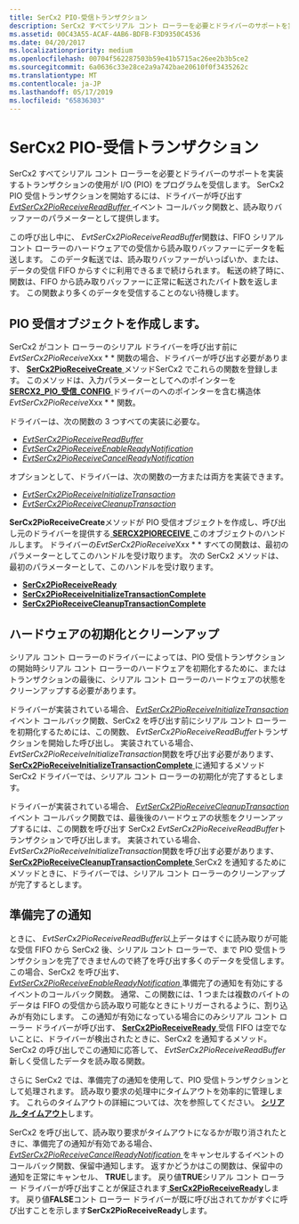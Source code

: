 ```yaml
---
title: SerCx2 PIO-受信トランザクション
description: SerCx2 すべてシリアル コント ローラーを必要とドライバーのサポートを実装するトランザクションの使用が I/O (PIO) をプログラムを受信します。
ms.assetid: 00C43A55-ACAF-4AB6-BDFB-F3D9350C4536
ms.date: 04/20/2017
ms.localizationpriority: medium
ms.openlocfilehash: 00704f562287503b59e41b5715ac26ee2b3b5ce2
ms.sourcegitcommit: 6a0636c33e28ce2a9a742bae20610f0f3435262c
ms.translationtype: MT
ms.contentlocale: ja-JP
ms.lasthandoff: 05/17/2019
ms.locfileid: "65836303"
---
```

# <a name="sercx2-pio-receive-transactions"></a>SerCx2 PIO-受信トランザクション

SerCx2 すべてシリアル コント ローラーを必要とドライバーのサポートを実装するトランザクションの使用が I/O (PIO) をプログラムを受信します。 SerCx2 PIO 受信トランザクションを開始するには、ドライバーが呼び出す[ *EvtSerCx2PioReceiveReadBuffer* ](https://msdn.microsoft.com/library/windows/hardware/dn265214)イベント コールバック関数と、読み取りバッファーのパラメーターとして提供します。

この呼び出し中に、 *EvtSerCx2PioReceiveReadBuffer*関数は、FIFO シリアル コント ローラーのハードウェアでの受信から読み取りバッファーにデータを転送します。 このデータ転送では、読み取りバッファーがいっぱいか、または、データの受信 FIFO からすぐに利用できるまで続けられます。 転送の終了時に、関数は、FIFO から読み取りバッファーに正常に転送されたバイト数を返します。 この関数より多くのデータを受信することのない待機します。

## <a name="creating-the-pio-receive-object"></a>PIO 受信オブジェクトを作成します。

SerCx2 がコント ローラーのシリアル ドライバーを呼び出す前に*EvtSerCx2PioReceive*Xxx * * 関数の場合、ドライバーが呼び出す必要があります、 [ **SerCx2PioReceiveCreate** ](https://msdn.microsoft.com/library/windows/hardware/dn265264)メソッドSerCx2 でこれらの関数を登録します。 このメソッドは、入力パラメーターとしてへのポインターを[ **SERCX2\_PIO\_受信\_CONFIG** ](https://msdn.microsoft.com/library/windows/hardware/dn265330)ドライバーのへのポインターを含む構造体*EvtSerCx2PioReceive*Xxx * * 関数。

ドライバーは、次の関数の 3 つすべての実装に必要な。

- [*EvtSerCx2PioReceiveReadBuffer*](https://msdn.microsoft.com/library/windows/hardware/dn265214)
- [*EvtSerCx2PioReceiveEnableReadyNotification*](https://msdn.microsoft.com/library/windows/hardware/dn265212)
- [*EvtSerCx2PioReceiveCancelReadyNotification*](https://msdn.microsoft.com/library/windows/hardware/dn265210)

オプションとして、ドライバーは、次の関数の一方または両方を実装できます。

- [*EvtSerCx2PioReceiveInitializeTransaction*](https://msdn.microsoft.com/library/windows/hardware/dn265213)
- [*EvtSerCx2PioReceiveCleanupTransaction*](https://msdn.microsoft.com/library/windows/hardware/dn265211)

**SerCx2PioReceiveCreate**メソッドが PIO 受信オブジェクトを作成し、呼び出し元のドライバーを提供する[ **SERCX2PIORECEIVE** ](https://msdn.microsoft.com/library/windows/hardware/dn265267)このオブジェクトのハンドルします。 ドライバーの*EvtSerCx2PioReceive*Xxx * * すべての関数は、最初のパラメーターとしてこのハンドルを受け取ります。 次の SerCx2 メソッドは、最初のパラメーターとして、このハンドルを受け取ります。

- [**SerCx2PioReceiveReady**](https://msdn.microsoft.com/library/windows/hardware/dn265266)
- [**SerCx2PioReceiveInitializeTransactionComplete**](https://msdn.microsoft.com/library/windows/hardware/dn265265)
- [**SerCx2PioReceiveCleanupTransactionComplete**](https://msdn.microsoft.com/library/windows/hardware/dn265263)

## <a name="hardware-initialization-and-clean-up"></a>ハードウェアの初期化とクリーンアップ

シリアル コント ローラーのドライバーによっては、PIO 受信トランザクションの開始時シリアル コント ローラーのハードウェアを初期化するために、またはトランザクションの最後に、シリアル コント ローラーのハードウェアの状態をクリーンアップする必要があります。

ドライバーが実装されている場合、 [ *EvtSerCx2PioReceiveInitializeTransaction* ](https://msdn.microsoft.com/library/windows/hardware/dn265213)イベント コールバック関数、SerCx2 を呼び出す前にシリアル コント ローラーを初期化するためには、この関数、 *EvtSerCx2PioReceiveReadBuffer*トランザクションを開始した呼び出し。 実装されている場合、 *EvtSerCx2PioReceiveInitializeTransaction*関数を呼び出す必要があります、 [ **SerCx2PioReceiveInitializeTransactionComplete** ](https://msdn.microsoft.com/library/windows/hardware/dn265265)に通知するメソッドSerCx2 ドライバーでは、シリアル コント ローラーの初期化が完了するとします。

ドライバーが実装されている場合、 [ *EvtSerCx2PioReceiveCleanupTransaction* ](https://msdn.microsoft.com/library/windows/hardware/dn265211)イベント コールバック関数では、最後後のハードウェアの状態をクリーンアップするには、この関数を呼び出す SerCx2 *EvtSerCx2PioReceiveReadBuffer*トランザクションで呼び出します。 実装されている場合、 *EvtSerCx2PioReceiveInitializeTransaction*関数を呼び出す必要があります、 [ **SerCx2PioReceiveCleanupTransactionComplete** ](https://msdn.microsoft.com/library/windows/hardware/dn265263) SerCx2 を通知するためにメソッドときに、ドライバーでは、シリアル コント ローラーのクリーンアップが完了するとします。

## <a name="ready-notifications"></a>準備完了の通知

ときに、 *EvtSerCx2PioReceiveReadBuffer*以上データはすぐに読み取りが可能な受信 FIFO から SerCx2 後、シリアル コント ローラーで、まで PIO 受信トランザクションを完了できませんので終了を呼び出す多くのデータを受信します。 この場合、SerCx2 を呼び出す、 [ *EvtSerCx2PioReceiveEnableReadyNotification* ](https://msdn.microsoft.com/library/windows/hardware/dn265212)準備完了の通知を有効にするイベントのコールバック関数。 通常、この関数には、1 つまたは複数のバイトのデータは FIFO の受信から読み取り可能なときにトリガーされるように、割り込みが有効にします。 この通知が有効になっている場合にのみシリアル コント ローラー ドライバーが呼び出す、 [ **SerCx2PioReceiveReady** ](https://msdn.microsoft.com/library/windows/hardware/dn265266)受信 FIFO は空でないことに、ドライバーが検出されたときに、SerCx2 を通知するメソッド。 SerCx2 の呼び出しでこの通知に応答して、 *EvtSerCx2PioReceiveReadBuffer*新しく受信したデータを読み取る関数。

さらに SerCx2 では、準備完了の通知を使用して、PIO 受信トランザクションとして処理されます。 読み取り要求の処理中にタイムアウトを効率的に管理します。 これらのタイムアウトの詳細については、次を参照してください。 [**シリアル\_タイムアウト**](https://msdn.microsoft.com/library/windows/hardware/hh439614)します。

SerCx2 を呼び出して、読み取り要求がタイムアウトになるかが取り消されたときに、準備完了の通知が有効である場合、 [ *EvtSerCx2PioReceiveCancelReadyNotification* ](https://msdn.microsoft.com/library/windows/hardware/dn265210)をキャンセルするイベントのコールバック関数、保留中通知します。 返すかどうかはこの関数は、保留中の通知を正常にキャンセル、 **TRUE**します。 戻り値**TRUE**シリアル コント ローラー ドライバーが呼び出すことが保証されます[ **SerCx2PioReceiveReady**](https://msdn.microsoft.com/library/windows/hardware/dn265266)します。 戻り値**FALSE**コント ローラー ドライバーが既に呼び出されてかがすぐに呼び出すことを示します**SerCx2PioReceiveReady**します。

